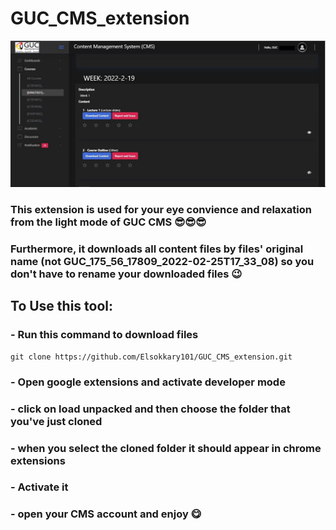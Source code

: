 # GUC_CMS_extension
![alt text](/image/GUCSSS.JPG)
### This extension is used for your eye convience and relaxation from the light mode of GUC CMS 😎😎😎
### Furthermore, it downloads all content files by files' original name (not GUC_175_56_17809_2022-02-25T17_33_08) so you don't have to rename your downloaded files 😉

## To Use this tool:

### - Run this command to download files
```
git clone https://github.com/Elsokkary101/GUC_CMS_extension.git
```
### - Open google extensions and activate developer mode
### - click on load unpacked and then choose the folder that you've just cloned
### - when you select the cloned folder it should appear in chrome extensions 
### - Activate it 
### - open your CMS account and enjoy 😋

